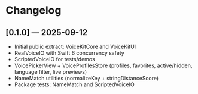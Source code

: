 # Changelog

## [0.1.0] — 2025-09-12
- Initial public extract: VoiceKitCore and VoiceKitUI
- RealVoiceIO with Swift 6 concurrency safety
- ScriptedVoiceIO for tests/demos
- VoicePickerView + VoiceProfilesStore (profiles, favorites, active/hidden, language filter, live previews)
- NameMatch utilities (normalizeKey + stringDistanceScore)
- Package tests: NameMatch and ScriptedVoiceIO

